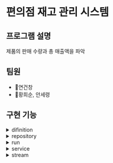 
# 편의점 재고 관리 시스템
## 프로그램 설명
제품의 판매 수량과 총 매출액을 파악
## 팀원
- 🐶연건창
- 🐷황희순, 안세령
## 구현 기능

<details><summary>difinition
</summary>

 - **Drink :** 음료 클래스
 - **Meal :** 음식 클래스
 - **Medicine :** 약 클래스
 - **product :** 상품 클래스
 - **Snack :** 스낵 클래스

</details>


<details><summary> repository
</summary>

 - **ProductRepository :** CRUD 수행 클래스
</details>

<details><summary>run
</summary>

- **Application :** 제품 관리 시스템 실행 화면, 메인 함수로 실행
</details>

<details><summary>service
</summary>

- **ProductService :** 제품 관리 시스템 실행 기능 클래스
</details>

<details><summary>stream
</summary>

- **MyObjectOutputStream :** Header 출력 안하기 위한 오버라이딩 클래스
</details>


